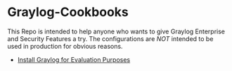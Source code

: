 # Graylog-Cookbooks

This Repo is intended to help anyone who wants to give Graylog Enterprise and Security Features a try. The configurations are _NOT_ intended to be used in production for obvious reasons.

- [Install Graylog for Evaluation Purposes](https://github.com/fjagwitz/Graylog-Cookbooks/tree/main/01_Installation)
